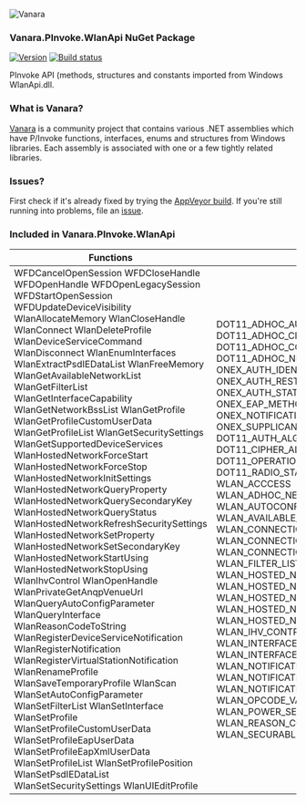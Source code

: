 ﻿![Vanara](https://raw.githubusercontent.com/dahall/Vanara/master/docs/icons/VanaraHeading.png)
### **Vanara.PInvoke.WlanApi NuGet Package**
[![Version](https://img.shields.io/nuget/v/Vanara.PInvoke.WlanApi?label=NuGet&style=flat-square)](https://github.com/dahall/Vanara/releases)
[![Build status](https://img.shields.io/appveyor/build/dahall/vanara?label=AppVeyor%20build&style=flat-square)](https://ci.appveyor.com/project/dahall/vanara)

PInvoke API (methods, structures and constants imported from Windows WlanApi.dll.

### **What is Vanara?**

[Vanara](https://github.com/dahall/Vanara) is a community project that contains various .NET assemblies which have P/Invoke functions, interfaces, enums and structures from Windows libraries. Each assembly is associated with one or a few tightly related libraries.

### **Issues?**

First check if it's already fixed by trying the [AppVeyor build](https://ci.appveyor.com/nuget/vanara-prerelease).
If you're still running into problems, file an [issue](https://github.com/dahall/Vanara/issues).

### **Included in Vanara.PInvoke.WlanApi**

Functions | Enumerations | Structures | Interfaces
--- | --- | --- | ---
WFDCancelOpenSession WFDCloseHandle WFDOpenHandle WFDOpenLegacySession WFDStartOpenSession WFDUpdateDeviceVisibility WlanAllocateMemory WlanCloseHandle WlanConnect WlanDeleteProfile WlanDeviceServiceCommand WlanDisconnect WlanEnumInterfaces WlanExtractPsdIEDataList WlanFreeMemory WlanGetAvailableNetworkList WlanGetFilterList WlanGetInterfaceCapability WlanGetNetworkBssList WlanGetProfile WlanGetProfileCustomUserData WlanGetProfileList WlanGetSecuritySettings WlanGetSupportedDeviceServices WlanHostedNetworkForceStart WlanHostedNetworkForceStop WlanHostedNetworkInitSettings WlanHostedNetworkQueryProperty WlanHostedNetworkQuerySecondaryKey WlanHostedNetworkQueryStatus WlanHostedNetworkRefreshSecuritySettings WlanHostedNetworkSetProperty WlanHostedNetworkSetSecondaryKey WlanHostedNetworkStartUsing WlanHostedNetworkStopUsing WlanIhvControl WlanOpenHandle WlanPrivateGetAnqpVenueUrl WlanQueryAutoConfigParameter WlanQueryInterface WlanReasonCodeToString WlanRegisterDeviceServiceNotification WlanRegisterNotification WlanRegisterVirtualStationNotification WlanRenameProfile WlanSaveTemporaryProfile WlanScan WlanSetAutoConfigParameter WlanSetFilterList WlanSetInterface WlanSetProfile WlanSetProfileCustomUserData WlanSetProfileEapUserData WlanSetProfileEapXmlUserData WlanSetProfileList WlanSetProfilePosition WlanSetPsdIEDataList WlanSetSecuritySettings WlanUIEditProfile  | DOT11_ADHOC_AUTH_ALGORITHM DOT11_ADHOC_CIPHER_ALGORITHM DOT11_ADHOC_CONNECT_FAIL_REASON DOT11_ADHOC_NETWORK_CONNECTION_STATUS ONEX_AUTH_IDENTITY ONEX_AUTH_MODE ONEX_AUTH_RESTART_REASON ONEX_AUTH_STATUS ONEX_EAP_METHOD_BACKEND_SUPPORT ONEX_NOTIFICATION_TYPE ONEX_REASON_CODE ONEX_SUPPLICANT_MODE DOT11_AUTH_ALGORITHM DOT11_BSS_TYPE DOT11_CIPHER_ALGORITHM DOT11_OPERATION_MODE DOT11_PHY_TYPE DOT11_RADIO_STATE WL_DISPLAY_PAGES WLAN_ACCCESS WLAN_ADHOC_NETWORK_STATE WLAN_AUTOCONF_OPCODE WLAN_AVAILABLE_NETWORK_FLAGS WLAN_CONNECTION_FLAGS WLAN_CONNECTION_MODE WLAN_CONNECTION_NOTIFICATION WLAN_FILTER_LIST_TYPE WLAN_HOSTED_NETWORK_NOTIFICATION_CODE WLAN_HOSTED_NETWORK_OPCODE WLAN_HOSTED_NETWORK_PEER_AUTH_STATE WLAN_HOSTED_NETWORK_REASON WLAN_HOSTED_NETWORK_STATE WLAN_IHV_CONTROL_TYPE WLAN_INTERFACE_STATE WLAN_INTERFACE_TYPE WLAN_INTF_OPCODE WLAN_NOTIFICATION_ACM WLAN_NOTIFICATION_MSM WLAN_NOTIFICATION_SOURCE WLAN_OPCODE_VALUE_TYPE WLAN_POWER_SETTING WLAN_PROFILE_FLAGS WLAN_REASON_CODE WLAN_SECURABLE_OBJECT WLAN_SET_EAPHOST                | ONEX_AUTH_PARAMS ONEX_CONNECTION_PROFILE ONEX_EAP_ERROR ONEX_RESULT_UPDATE_DATA ONEX_STATUS ONEX_USER_INFO ONEX_VARIABLE_BLOB HWFDSERVICE HWFDSESSION HWLANSESSION DOT11_AUTH_CIPHER_PAIR DOT11_BSSID_LIST DOT11_COUNTRY_OR_REGION_STRING DOT11_MAC_ADDRESS DOT11_NETWORK DOT11_SSID EAP_METHOD_TYPE EAP_TYPE NDIS_OBJECT_HEADER WLAN_ASSOCIATION_ATTRIBUTES WLAN_AUTH_CIPHER_PAIR_LIST WLAN_AVAILABLE_NETWORK WLAN_BSS_ENTRY WLAN_CONNECTION_ATTRIBUTES WLAN_CONNECTION_NOTIFICATION_DATA WLAN_CONNECTION_PARAMETERS WLAN_COUNTRY_OR_REGION_STRING_LIST WLAN_DEVICE_SERVICE_NOTIFICATION_DATA WLAN_HOSTED_NETWORK_CONNECTION_SETTINGS WLAN_HOSTED_NETWORK_DATA_PEER_STATE_CHANGE WLAN_HOSTED_NETWORK_PEER_STATE WLAN_HOSTED_NETWORK_RADIO_STATE WLAN_HOSTED_NETWORK_SECURITY_SETTINGS WLAN_HOSTED_NETWORK_STATE_CHANGE WLAN_INTERFACE_INFO WLAN_MAC_FRAME_STATISTICS WLAN_MSM_NOTIFICATION_DATA WLAN_NOTIFICATION_DATA WLAN_PHY_FRAME_STATISTICS WLAN_PHY_RADIO_STATE WLAN_PROFILE_INFO WLAN_RADIO_STATE WLAN_RATE_SET WLAN_RAW_DATA WLAN_RAW_DATA_LIST WLAN_SECURITY_ATTRIBUTES WLAN_STATISTICS DOT11_NETWORK_LIST WLAN_AVAILABLE_NETWORK_LIST WLAN_BSS_LIST WLAN_DEVICE_SERVICE_GUID_LIST WLAN_HOSTED_NETWORK_STATUS WLAN_INTERFACE_CAPABILITY WLAN_INTERFACE_INFO_LIST WLAN_PROFILE_INFO_LIST WLAN_RAW_DATA_INFO     | IDot11AdHocInterface IDot11AdHocInterfaceNotificationSink IDot11AdHocManager IDot11AdHocManagerNotificationSink IDot11AdHocNetwork IDot11AdHocNetworkNotificationSink IDot11AdHocSecuritySettings IEnumDot11AdHocInterfaces IEnumDot11AdHocNetworks IEnumDot11AdHocSecuritySettings                                                  
